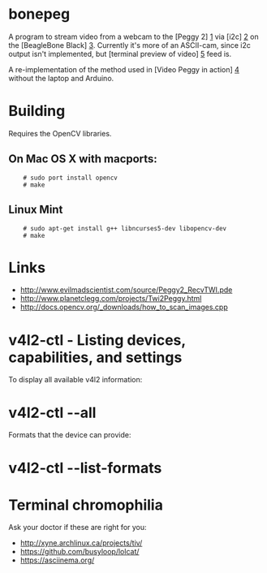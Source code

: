 bonepeg
=======

A program to stream video from a webcam to the [Peggy 2] [1] via [i2c] [2] on the [BeagleBone Black] [3].
Currently it's more of an ASCII-cam, since i2c output isn't implemented, but [terminal preview of video] [5] feed is.

A re-implementation of the method used in [Video Peggy in action] [4] without the laptop and Arduino.
   
   [1]: http://wiki.evilmadscientist.com/Peggy_2 "Peggy 2 from Evil Mad Scientist"
   [2]: http://en.wikipedia.org/wiki/I%C2%B2C
   [3]: http://beagleboard.org/Products/BeagleBone%20Black
   [4]: http://www.evilmadscientist.com/2009/video-peggy-in-action/
   [5]: http://asciinema.org/a/3904

Building
========
Requires the OpenCV libraries.

## On Mac OS X with macports:
```
    # sudo port install opencv
    # make
```

## Linux Mint
```
    # sudo apt-get install g++ libncurses5-dev libopencv-dev
    # make
```

Links
=====
*  http://www.evilmadscientist.com/source/Peggy2_RecvTWI.pde
*  http://www.planetclegg.com/projects/Twi2Peggy.html
*  http://docs.opencv.org/_downloads/how_to_scan_images.cpp 

v4l2-ctl - Listing devices, capabilities, and settings
======================================================

To display all available v4l2 information:
   # v4l2-ctl --all

Formats that the device can provide:
   # v4l2-ctl --list-formats

Terminal chromophilia
=====================
Ask your doctor if these are right for you:
*  http://xyne.archlinux.ca/projects/tiv/
*  https://github.com/busyloop/lolcat/
*  https://asciinema.org/
